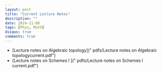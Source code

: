 ```yaml
---
layout: post
title: "Current Lecture Notes"
description: ""
date: 2024-11-08
tags: [Phys, Math]
disqus: true
comments: true
--- 
```

<!--more-->
+ [Lecture notes on Algebraic topology](" pdfs/Lecture notes on Algebraic topologycurrent.pdf")
+ [Lecture notes on Schemes I ](" pdfs/Lecture notes on Schemes I current.pdf")

